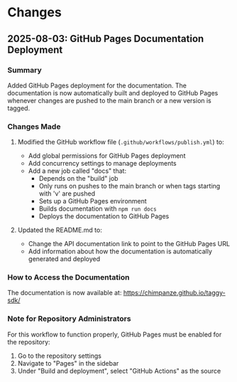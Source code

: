 # Changes

## 2025-08-03: GitHub Pages Documentation Deployment

### Summary
Added GitHub Pages deployment for the documentation. The documentation is now automatically built and deployed to GitHub Pages whenever changes are pushed to the main branch or a new version is tagged.

### Changes Made
1. Modified the GitHub workflow file (`.github/workflows/publish.yml`) to:
   - Add global permissions for GitHub Pages deployment
   - Add concurrency settings to manage deployments
   - Add a new job called "docs" that:
     - Depends on the "build" job
     - Only runs on pushes to the main branch or when tags starting with 'v' are pushed
     - Sets up a GitHub Pages environment
     - Builds documentation with `npm run docs`
     - Deploys the documentation to GitHub Pages

2. Updated the README.md to:
   - Change the API documentation link to point to the GitHub Pages URL
   - Add information about how the documentation is automatically generated and deployed

### How to Access the Documentation
The documentation is now available at: https://chimpanze.github.io/taggy-sdk/

### Note for Repository Administrators
For this workflow to function properly, GitHub Pages must be enabled for the repository:
1. Go to the repository settings
2. Navigate to "Pages" in the sidebar
3. Under "Build and deployment", select "GitHub Actions" as the source